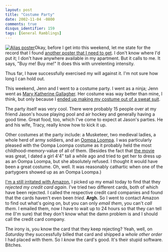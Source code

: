 ```yaml
---
layout: post
title: "Costume Party"
date: 2002-11-04 -0800
comments: true
disqus_identifier: 159
tags: [General Ramblings]
---
```

[![Alias
poster](https://hyqi8g.dm2302.livefilestore.com/y2pOz6KOxtq824bFutVoB79GpqjsAexnOph97M29Mq-_GG9EHaHALqxXrs8U1y9Op25hh8bgdWZk223UF7OQbqT1fhoy9J31Egt-Az_rLKJ71A/20021104aliasposter.jpg?psid=1)](http://www.ricksmovie.com/alai01-901_a1000-page.html)Okay,
before I get into this weekend, let me state for the record that I found
[another poster that I need to
get](http://www.ricksmovie.com/alai01-901_a1000-page.html). I don't know
where I'd put it; I don't have anywhere available in my apartment. But
it calls to me. It says, "Buy me! Buy me!" It does this with unrelenting
intensity.
 
 Thus far, I have successfully exercised my will against it. I'm not
sure how long I can hold out.
 
 This weekend, Jenn and I went to a costume party. I went as a ninja;
Jenn went as [Mary Katherine
Gallagher](http://shop.store.yahoo.com/halloweenexpo/markatgalcos.html).
Her costume was way better than mine, I think, but only because I [ended
up making my costume out of a sweat
suit](/archive/2002/10/14/not-enough-time.aspx).
 
 The party itself was very cool. There were probably 15 people over at
my friend Jason's house playing pool and air hockey and generally having
a good time. Great food, too, which I've come to expect at Jason's
parties. He and his wife, Tracy, really know how to kick it up.
 
 Other costumes at the party include: a Musketeer, two medieval ladies,
a whole herd of army soldiers, and an [Oompa
Loompa](http://www.oompa-loompas.net/). I was particularly pleased with
the Oompa Loompa costume as it probably held the most
childhood-memory-value of all of them. (Besides the fact that [the
movie](http://www.amazon.com/exec/obidos/ASIN/B00005QJEF/mhsvortex) was
great, I dated a girl 4'4" tall a while ago and tried to get her to
dress up as an Oompa Loompa, but she absolutely refused. I thought it
would have been a great costume. Oh, well. It was reasonably cathartic
when one of the partygoers showed up as an Oompa Loompa.)
 
 [I'm a still irritated with
Amazon.](/archive/2002/11/01/irritating-shopping.aspx) I picked up my
email today to find that they *rejected my credit card again*. I've
tried two different cards, both of which have been rejected. I called
the respective credit card companies and found that the cards haven't
even been *tried*. **Argh.** So I went to contact Amazon to find out
what's going on, but you can only *email them*, you can't *call them*. I
emailed them, now I have to wait up to 24 hours so that they can tell me
(I'm sure) that they don't know what the damn problem is and I should
call the credit card company.
 
 The irony is, you know the card that they keep rejecting? Yeah, well,
on *Saturday* they successfully billed that card and shipped a *whole
other order* I had placed with them. So I *know* the card's good. It's
their stupid software. Bitches.
